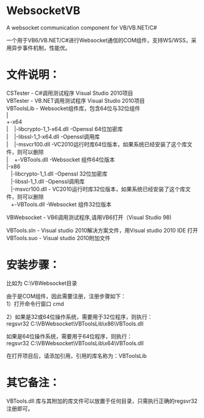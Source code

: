 # WebsocketVB
A websocket communication component for VB/VB.NET/C#

一个用于VB6/VB.NET/C#进行Websocket通信的COM组件，支持WS/WSS，采用异步事件机制，性能优。 

# 文件说明：  
CSTester - C#调用测试程序 Visual Studio 2010项目  
VBTester - VB.NET调用测试程序 Visual Studio 2010项目  
VBToolsLib - Websocket组件库，包含64位与32位组件  
  |  
  +-x64  
  | &nbsp;&nbsp; |-libcrypto-1_1-x64.dll -Openssl 64位加密库  
  | &nbsp;&nbsp; |-libssl-1_1-x64.dll -Openssl调用库  
  | &nbsp;&nbsp; |-msvcr100.dll -VC2010运行时库64位版本，如果系统已经安装了这个库文件，则可以删除  
  | &nbsp;&nbsp; +-VBTools.dll -Websocket 组件64位版本  
  |-x86  
    &nbsp;&nbsp; |-libcrypto-1_1.dll -Openssl 32位加密库  
    &nbsp;&nbsp; |-libssl-1_1.dll -Openssl调用库  
    &nbsp;&nbsp; |-msvcr100.dll - VC2010运行时库32位版本，如果系统已经安装了这个库文件，则可以删除  
    &nbsp;&nbsp; +-VBTools.dll  -Websocket 组件32位版本  
  
VBWebsocket - VB6调用测试程序,请用VB6打开（Visual Studio 98)  
  
VBTools.sln - Visual studio 2010解决方案文件，用Visual studio 2010 IDE 打开  
VBTools.suo - Visual studio 2010附加文件  
  
# 安装步骤： 


比如为 C:\VBWebsocket目录

由于是COM组件，因此需要注册，注册步骤如下：  
1）打开命令行窗口 cmd  

2）如果是32或64位操作系统，需要用于32位程序，则执行：  
regsvr32 C:\VBWebsocket\VBToolsLib\x86\VBTools.dll  

如果是64位操作系统，需要用于64位程序，则执行：  
regsvr32 C:\VBWebsocket\VBToolsLib\x64\VBTools.dll  

在打开项目后，请添加引用，引用的库名称为：VBToolsLib  
  

# 其它备注：  
VBTools.dll 库与其附加的库文件可以放置于任何目录，只需执行正确的regsvr32注册即可。
